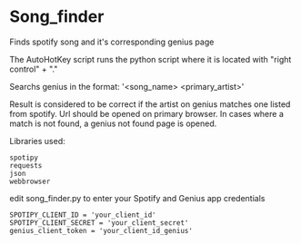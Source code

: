 # Song_finder
Finds spotify song and it's corresponding genius page

The AutoHotKey script runs the python script where it is located with "right control" + "."

Searchs genius in the format: '<song_name> <primary_artist>'

Result is considered to be correct if the artist on genius matches one listed from spotify.
Url should be opened on primary browser.
In cases where a match is not found, a genius not found page is opened.

Libraries used:

    spotipy
    requests
    json
    webbrowser

edit song_finder.py to enter your Spotify and Genius app credentials

    SPOTIPY_CLIENT_ID = 'your_client_id'
    SPOTIPY_CLIENT_SECRET = 'your_client_secret'
    genius_client_token = 'your_client_id_genius'

